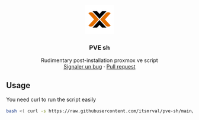 
<br />
<div align="center">
  <a href="">
    <img src="https://raw.githubusercontent.com/itsmrval/pve-sh/main/pve-logo.png" alt="Logo" width="80" height="80">
  </a>

  <h3 align="center">PVE sh</h3>

  <p align="center">
    Rudimentary post-installation proxmox ve script
    <br />
    <a href="https://github.com/itsmrval/pve-sh/issues">Signaler un bug</a>
    ·
    <a href="https://github.com/itsmrval/pve-sh/pulls">Pull request</a>
  </p>
</div>


## Usage

You need curl to run the script easily 
  ```sh
  bash <( curl -s https://raw.githubusercontent.com/itsmrval/pve-sh/main/run.sh )
  ```
